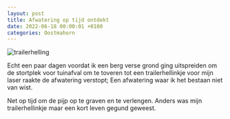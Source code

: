 ```yaml
---
layout: post
title: Afwatering op tijd ontdekt
date: 2022-06-18 00:00:01 +0100
categories: Oostmahorn
---
```


![trailerhelling](../assets/trailerhelling.gif)  

Echt een paar dagen voordat ik een berg verse grond ging uitspreiden om de stortplek voor tuinafval om te toveren tot een trailerhellinkje voor mijn laser raakte de afwatering verstopt; Een afwatering waar ik het bestaan niet van wist. 

Net op tijd om de pijp op te graven en te verlengen. Anders was mijn trailerhellinkje maar een kort leven gegund geweest.